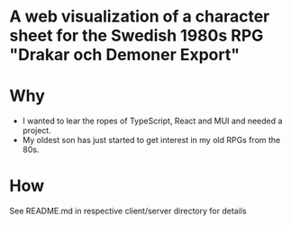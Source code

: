 # A web visualization of a character sheet for the Swedish 1980s RPG "Drakar och Demoner Export"

# Why

- I wanted to lear the ropes of TypeScript, React and MUI and needed a project.
- My oldest son has just started to get interest in my old RPGs from the 80s.

# How

See README.md in respective client/server directory for details

